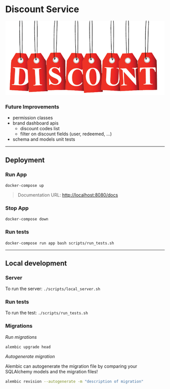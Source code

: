 Discount Service
================
![Discount](discount-header.png)

### Future Improvements
- permission classes
- brand dashboard apis
  - discount codes list
  - filter on discount fields (user, redeemed, ...)
- schema and models unit tests

---

Deployment
-----------------

### Run App
```shell
docker-compose up
```
> Documentation URL: [http://localhost:8080/docs](http://localhost:8080/docs)

### Stop App
```shell
docker-compose down
```

### Run tests
```shell
docker-compose run app bash scripts/run_tests.sh
```
---

Local development
-----------------

### Server

To run the server: `./scripts/local_server.sh`

### Run tests

To run the test: `./scripts/run_tests.sh`

### Migrations

*Run migrations*

```shell
alembic upgrade head
```

*Autogenerate migration*

Alembic can autogenerate the migration file by comparing your SQLAlchemy models and the migration files!

```bash
alembic revision --autogenerate -m "description of migration"
```